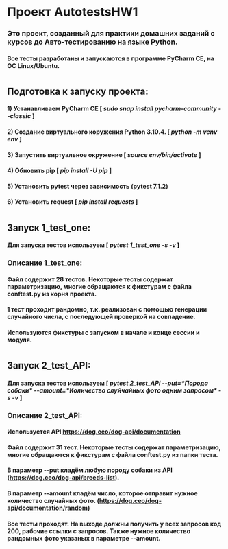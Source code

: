# Проект AutotestsHW1
### Это проект, созданный для практики домашних заданий с курсов до Авто-тестированию на языке Python.

#### Все тесты разработаны и запускаются в программе PyCharm CE, на ОС Linux/Ubuntu.

#
## Подготовка к запуску проекта:
#### 1) Устанавливаем PyCharm CE [ *sudo snap install pycharm-community --classic* ]
#### 2) Создание виртуального коружения Python 3.10.4. [ *python -m venv env* ]
#### 3) Запустить виртуальное окружение [ *source env/bin/activate* ]
#### 4) Обновить pip [ *pip install -U pip* ] 
#### 5) Установить pytest через зависимость (pytest 7.1.2)
#### 6) Установить request [ *pip install requests* ]

#
## Запуск 1_test_one:
#### Для запуска тестов используем [ *pytest 1_test_one -s -v* ]

### Описание 1_test_one:
#### Файл содержит 28 тестов. Некоторые тесты содержат параметризацию, многие обращаются к фикстурам с файла conftest.py из корня проекта.
#### 1 тест проходит рандомно, т.к. реализован с помощью генерации случайного числа, с последующей проверкой на совпадение.
#### Используются фикстуры с запуском в начале и конце сессии и модуля. 

# 

## Запуск 2_test_API:
#### Для запуска тестов используем [ *pytest 2_test_API --put=\*Порода собаки\* --amount=\*Количество слуйчайных фото одним запросом\* -s -v* ]

### Описание 2_test_API:
#### Используется API https://dog.ceo/dog-api/documentation
#### Файл содержит 31 тест. Некоторые тесты содержат параметризацию, многие обращаются к фикстурам с файла conftest.py из папки теста.
#### В параметр --put кладём любую породу собаки из API (https://dog.ceo/dog-api/breeds-list).
#### В параметр --amount кладём число, которое отправит нужное количество случайных фото. (https://dog.ceo/dog-api/documentation/random)
#### Все тесты проходят. На выходе должны получить у всех запросов код 200, рабочие ссылки с запросов. Также нужное количество рандомных фото указаных в параметре --amount.


